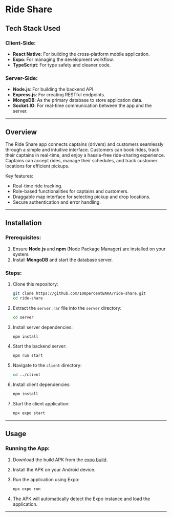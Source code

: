 # Ride Share

## Tech Stack Used

### Client-Side:
- **React Native**: For building the cross-platform mobile application.
- **Expo**: For managing the development workflow.
- **TypeScript**: For type safety and cleaner code.

### Server-Side:
- **Node.js**: For building the backend API.
- **Express.js**: For creating RESTful endpoints.
- **MongoDB**: As the primary database to store application data.
- **Socket.IO**: For real-time communication between the app and the server.

---

## Overview

The Ride Share app connects captains (drivers) and customers seamlessly through a simple and intuitive interface. Customers can book rides, track their captains in real-time, and enjoy a hassle-free ride-sharing experience. Captains can accept rides, manage their schedules, and track customer locations for efficient pickups.

Key features:
- Real-time ride tracking.
- Role-based functionalities for captains and customers.
- Draggable map interface for selecting pickup and drop locations.
- Secure authentication and error handling.

---

## Installation

### Prerequisites:
1. Ensure **Node.js** and **npm** (Node Package Manager) are installed on your system.
2. Install **MongoDB** and start the database server.

### Steps:
1. Clone this repository:
   ```bash
   git clone https://github.com/100percentBAKA/ride-share.git
   cd ride-share
   ```

2. Extract the `server.rar` file into the `server` directory:
   ```bash
   cd server
   ```

3. Install server dependencies:
   ```bash
   npm install
   ```

4. Start the backend server:
   ```bash
   npm run start
   ```

5. Navigate to the `client` directory:
   ```bash
   cd ../client
   ```

6. Install client dependencies:
   ```bash
   npm install
   ```

7. Start the client application:
   ```bash
   npx expo start
   ```

---

## Usage

### Running the App:

1. Download the build APK from the [expo build](https://expo.dev/accounts/adarshgs/projects/ridesharingapp/builds/de3a1a24-f8a4-4ac4-873f-ccf9a43396cf). 

2. Install the APK on your Android device.

3. Run the application using Expo:
   ```bash
   npx expo run
   ```
   
4. The APK will automatically detect the Expo instance and load the application.

---
